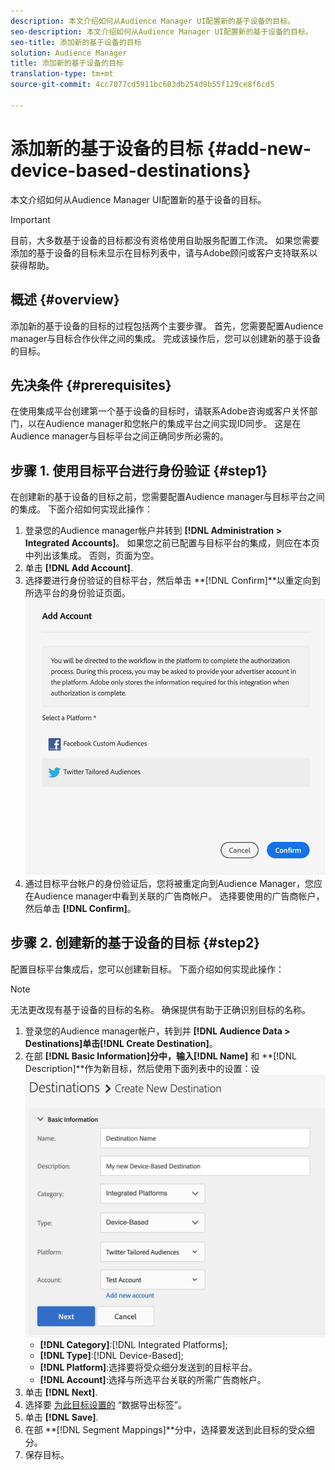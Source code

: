 ```yaml
---
description: 本文介绍如何从Audience Manager UI配置新的基于设备的目标。
seo-description: 本文介绍如何从Audience Manager UI配置新的基于设备的目标。
seo-title: 添加新的基于设备的目标
solution: Audience Manager
title: 添加新的基于设备的目标
translation-type: tm+mt
source-git-commit: 4cc7077cd5911bc603db254d9b55f129ce8f6cd5

---
```



# 添加新的基于设备的目标 {#add-new-device-based-destinations}

本文介绍如何从Audience Manager UI配置新的基于设备的目标。

>[!IMPORTANT]
>
>目前，大多数基于设备的目标都没有资格使用自助服务配置工作流。 如果您需要添加的基于设备的目标未显示在目标列表中，请与Adobe顾问或客户支持联系以获得帮助。

## 概述 {#overview}

添加新的基于设备的目标的过程包括两个主要步骤。 首先，您需要配置Audience manager与目标合作伙伴之间的集成。 完成该操作后，您可以创建新的基于设备的目标。

## 先决条件 {#prerequisites}

在使用集成平台创建第一个基于设备的目标时，请联系Adobe咨询或客户关怀部门，以在Audience manager和您帐户的集成平台之间实现ID同步。 这是在Audience manager与目标平台之间正确同步所必需的。



## 步骤 1. 使用目标平台进行身份验证 {#step1}

在创建新的基于设备的目标之前，您需要配置Audience manager与目标平台之间的集成。 下面介绍如何实现此操作：

1. 登录您的Audience manager帐户并转到 **[!DNL Administration > Integrated Accounts]**。 如果您之前已配置与目标平台的集成，则应在本页中列出该集成。 否则，页面为空。
1. 单击 **[!DNL Add Account]**.
1. 选择要进行身份验证的目标平台，然后单击 **[!DNL Confirm]**以重定向到所选平台的身份验证页面。![集成平台](assets/dbd-integrated-platforms.png)
1. 通过目标平台帐户的身份验证后，您将被重定向到Audience Manager，您应在Audience manager中看到关联的广告商帐户。 选择要使用的广告商帐户，然后单击 **[!DNL Confirm]**。

## 步骤 2. 创建新的基于设备的目标 {#step2}

配置目标平台集成后，您可以创建新目标。 下面介绍如何实现此操作：

>[!NOTE]
>
>无法更改现有基于设备的目标的名称。 确保提供有助于正确识别目标的名称。

1. 登录您的Audience manager帐户，转到并 **[!DNL Audience Data > Destinations]**单击**[!DNL Create Destination]**。
1. 在部 **[!DNL Basic Information]**分中，输入**[!DNL Name]** 和 **[!DNL Description]**作为新目标，然后使用下面列表中的设置：设![置](assets/dbd-new-basic.png)
   * **[!DNL Category]**:[!DNL Integrated Platforms];
   * **[!DNL Type]**:[!DNL Device-Based];
   * **[!DNL Platform]**:选择要将受众细分发送到的目标平台。
   * **[!DNL Account]**:选择与所选平台关联的所需广告商帐户。
1. 单击 **[!DNL Next]**.
1. 选择要 [为此目标设置的](/help/using/features/data-export-controls.md#controls-labels) “数据导出标签”。
1. 单击 **[!DNL Save]**.
1. 在部 **[!DNL Segment Mappings]**分中，选择要发送到此目标的受众细分。
1. 保存目标。
